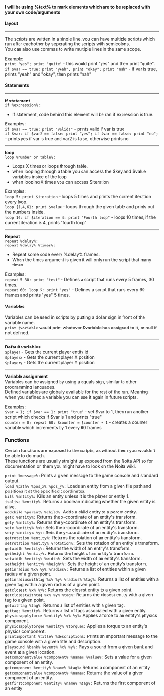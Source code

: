 **I will be using %text% to mark elements which are to be replaced with your own code/arguments**
#### **layout**
***
The scripts are written in a single line, you can have multiple scripts which run after eachother by seperating the scripts with semicolons.  
You can also use commas to write multiple lines in the same scope.

Example:  
`print "yes"; print "quite"` - this would print "yes" and then print "quite".  
`if $var == true: print "yeah", print "okay"; print "nah"` - if var is true, prints "yeah" and "okay", then prints "nah"
#### **Statements**
***
**if statement**  
`if %expression%:` 
- If statement, code behind this element will be ran if expression is true.  

Examples:  
`if $var == true: print "valid!"` - prints valid if var is true  
`if $var: if $var2 == false: print "yes"; if $var == false: print "no";` - prints yes if var is true and var2 is false, otherwise prints no

***
**loop**  
`loop %number or table%:`  
- Loops X times or loops through table.
- when looping through a table you can access the $key and $value variables inside of the loop
- when looping X times you can access $iteration

Examples:  
`loop 5: print $iteration` - loops 5 times and prints the current iteration every loop.  
`loop {1,4,6}: print $value` - loops through the given table and prints out the numbers inside.  
`loop 10: if $iteration == 4: print "Fourth loop"` - loops 10 times, if the current iteration is 4, prints "fourth loop"

***
**Repeat**  
`repeat %delay%:`  
`repeat %delay% %times%:`  
- Repeat some code every %delay% frames.
- When the times argument is given it will only run the script that many times.

Examples:  
`repeat 5 30: print "test"` - Defines a script that runs every 5 frames, 30 times.  
`repeat 60: loop 5: print "yes"` - Defines a script that runs every 60 frames and prints "yes" 5 times.

#### **Variables**
Variables can be used in scripts by putting a dollar sign in front of the variable name.  
`print $variable` would print whatever $variable has assigned to it, or null if not defined.
***
**Default variables**  
`$player` - Gets the current player entity id  
`$playerx` - Gets the current player X position  
`$playery` - Gets the current player Y position  
***
**Variable assignment**  
Variables can be assigned by using a equals sign, similar to other programming languages.  
Defined variables are globally available for the rest of the run. 
Meaning when you defined a variable you can use it again in future scripts.

Examples:  
`$var = 1; if $var == 1: print "true"` - set $var to 1, then run another script which checks if $var is 1 and prints "true"  
`counter = 0; repeat 60: $counter = $counter + 1` - creates a counter variable which increments by 1 every 60 frames.

### **Functions** 
Certain functions are exposed to the scripts, as without them you wouldn't be able to do much.  
These functions are usually straight up exposed from the Noita API so for documentation on them you might have to look on the Noita wiki.

`print %message%:` Prints a given message to the game console and standard output.  
`load %path% %pos_x% %pos_y%:` Loads an entity from a given file path and positions it at the specified coordinates.  
`kill %entity%:` Kills an entity unless it is the player or entity 1.  
`isalive %entity%:` Returns a boolean indicating whether the given entity is alive.  
`addchild %parent% %child%:` Adds a child entity to a parent entity.  
`getx %entity%:` Returns the x-coordinate of an entity's transform.  
`gety %entity%:` Returns the y-coordinate of an entity's transform.  
`setx %entity% %x%:` Sets the x-coordinate of an entity's transform.  
`sety %entity% %y%:` Sets the y-coordinate of an entity's transform.  
`getrotation %entity%:` Returns the rotation of an entity's transform.  
`setrotation %entity% %rotation%:` Sets the rotation of an entity's transform.  
`getwidth %entity%:` Returns the width of an entity's transform.  
`getheight %entity%:` Returns the height of an entity's transform.  
`setwidth %entity% %width%:` Sets the width of an entity's transform.  
`setheight %entity% %height%:` Sets the height of an entity's transform.  
`getinradius %x% %y% %radius%:` Returns a list of entities within a given radius of a given point.  
`getinradiuswithtag %x% %y% %radius% %tag%:` Returns a list of entities with a given tag within a given radius of a given point.  
`getclosest %x% %y%:` Returns the closest entity to a given point.  
`getclosestwithtag %x% %y% %tag%:` Returns the closest entity with a given tag to a given point.  
`getwithtag %tag%:` Returns a list of entities with a given tag.  
`gettags %entity%:` Returns a list of tags associated with a given entity.  
`physicsapplyforce %entity% %x% %y%:` Applies a force to an entity's physics component.  
`physicsapplytorque %entity% %torque%:` Applies a torque to an entity's physics component.  
`printimportant %title% %description%:` Prints an important message to the game console with a given title and description.  
`playsound %bank% %event% %x% %y%:` Plays a sound from a given bank and event at a given location.  
`setcomponentvalue %component% %name% %value%:` Sets a value for a given component of an entity.  
`getcomponent %entity% %name% %tag%:` Returns a component of an entity  
`getcomponentvalue %component% %name%:` Returns the value of a given component of an entity.  
`getfirstcomponent %entity% %name% %tag%:` Returns the first component of an entity  